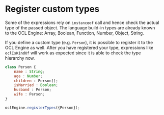 # Register custom types
Some of the expressions rely on `instanceof` call and hence check the actual type of the passed object.
The language build-in types are already known to the OCL Engine: Array, Boolean, Function, Number, Object, String.

If you define a custom type (e.g. `Person`), it is possible to register it to the OCL Engine as well.
After you have registered your type, expressions like `oclIsKindOf` will work as expected since it is able to check the type hierarchy now.

```javascript
class Person {
    name : String;
    age : Number;
    children : Person[];
    isMarried : Boolean;
    husband : Person;
    wife : Person;
}

oclEngine.registerTypes({Person});
```
